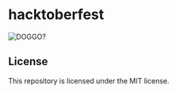 # hacktoberfest

![DOGGO?](https://i.kym-cdn.com/entries/icons/original/000/008/342/ihave.jpg)

## License

This repository is licensed under the MIT license.